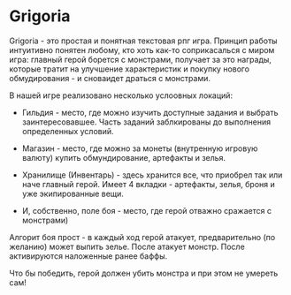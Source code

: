 # Grigoria

Grigoria - это простая и понятная текстовая рпг игра. Принцип работы интуитивно понятен любому, кто хоть как-то соприкасалься с миром игра: главный герой борется с монстрами, получает за это награды, которые тратит на улучшение характеристик и покупку нового обмудирования - и сноваидет драться с монстрами.

В нашей игре реализовано несколько услоовных локаций: 

- Гильдия - место, где можно изучить доступные задания и выбрать заинтересовавшее. Часть заданий заблкированы до выполнения определенных условий.

- Магазин - место, где можно за монеты (внутренную игровую валюту) купить обмундирование, артефакты и зелья.

- Хранилище (Инвентарь) - здесь хранится все, что приобрел так или наче главный герой. Имеет 4 вкладки - артефакты, зелья, броня и уже экипированные вещи.

- И, собственно, поле боя - место, где герой отважно сражается с монстрами)


Алгорит боя прост - в каждый ход герой атакует, предварительно (по желанию) может выпить зелье. После атакует монстр. После активируются наложенные ранее баффы.

Что бы победить, герой должен убить монстра и при этом не умереть сам!
